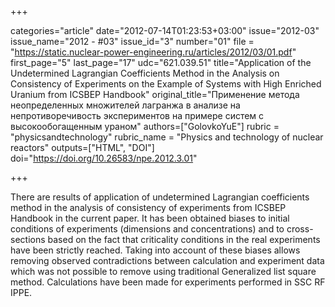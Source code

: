 +++

categories="article"
date="2012-07-14T01:23:53+03:00"
issue="2012-03"
issue_name="2012 - #03"
issue_id="3"
number="01"
file = "https://static.nuclear-power-engineering.ru/articles/2012/03/01.pdf"
first_page="5"
last_page="17"
udc="621.039.51"
title="Application of the Undetermined Lagrangian Coefficients Method in the Analysis on Consistency of Experiments on the Example of Systems with High Enriched Uranium from ICSBEP Handbook"
original_title="Применение метода неопределенных множителей лагранжа в анализе на непротиворечивость экспериментов на примере систем с высокообогащенным ураном"
authors=["GolovkoYuE"]
rubric = "physicsandtechnology"
rubric_name = "Physics and technology of nuclear reactors"
outputs=["HTML", "DOI"]
doi="https://doi.org/10.26583/npe.2012.3.01"

+++

There are results of application of undetermined Lagrangian coefficients method in the analysis of consistency of experiments from ICSBEP Handbook in the current paper. It has been obtained biases to initial conditions of experiments (dimensions and concentrations) and to cross-sections based on the fact that criticality conditions in the real experiments have been strictly reached. Taking into account of these biases allows removing observed contradictions between calculation and experiment data which was not possible to remove using traditional Generalized list square method. Calculations have been made for experiments performed in SSC RF IPPE.